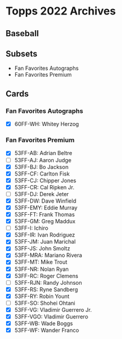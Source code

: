 # Topps 2022 Archives
## Baseball

## Subsets

- Fan Favorites Autographs
- Fan Favorites Premium

## Cards

### Fan Favorites Autographs
- [x] 60FF-WH: Whitey Herzog<br>
### Fan Favorites Premium
- [x] 53FF-AB: Adrian Beltre<br>
- [ ] 53FF-AJ: Aaron Judge<br>
- [x] 53FF-BJ: Bo Jackson<br>
- [x] 53FF-CF: Carlton Fisk<br>
- [x] 53FF-CJ: Chipper Jones<br>
- [x] 53FF-CR: Cal Ripken Jr.<br>
- [ ] 53FF-DJ: Derek Jeter<br>
- [x] 53FF-DW: Dave Winfield<br>
- [x] 53FF-EMY: Eddie Murray<br>
- [x] 53FF-FT: Frank Thomas<br>
- [x] 53FF-GM: Greg Maddux<br>
- [ ] 53FF-I: Ichiro<br>
- [x] 53FF-IR: Ivan Rodriguez<br>
- [x] 53FF-JM: Juan Marichal<br>
- [x] 53FF-JS: John Smoltz<br>
- [x] 53FF-MRA: Mariano Rivera<br>
- [x] 53FF-MT: Mike Trout<br>
- [x] 53FF-NR: Nolan Ryan<br>
- [x] 53FF-RC: Roger Clemens<br>
- [ ] 53FF-RJN: Randy Johnson<br>
- [x] 53FF-RS: Ryne Sandberg<br>
- [x] 53FF-RY: Robin Yount<br>
- [ ] 53FF-SO: Shohei Ohtani<br>
- [x] 53FF-VG: Vladimir Guerrero Jr.<br>
- [x] 53FF-VGO: Vladimir Guerrero<br>
- [x] 53FF-WB: Wade Boggs<br>
- [x] 53FF-WF: Wander Franco<br>
